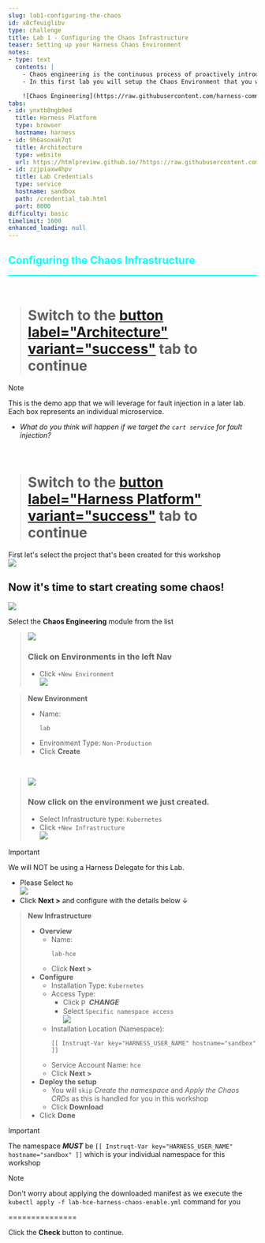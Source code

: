 ```yaml
---
slug: lab1-configuring-the-chaos
id: x8cfeuiglibv
type: challenge
title: Lab 1 - Configuring the Chaos Infrastructure
teaser: Setting up your Harness Chaos Environment
notes:
- type: text
  contents: |
    - Chaos engineering is the continuous process of proactively introducing disruptions to systems to assess and improve their resilience against real-world outages.
    - In this first lab you will setup the Chaos Environment that you will use for fault injection in subsequent labs.

    ![Chaos Engineering](https://raw.githubusercontent.com/harness-community/field-workshops/main/se-workshop-ce/assets/images/chaos-eng-steps.png)
tabs:
- id: ynxtb8ngb9ed
  title: Harness Platform
  type: browser
  hostname: harness
- id: 9h6asoxak7qt
  title: Architecture
  type: website
  url: https://htmlpreview.github.io/?https://raw.githubusercontent.com/harness-community/field-workshops/blob/main/se-workshop-ce/assets/misc/diagram.html
- id: zzjpiaxw4hpv
  title: Lab Credentials
  type: service
  hostname: sandbox
  path: /credential_tab.html
  port: 8000
difficulty: basic
timelimit: 1600
enhanced_loading: null
---
```


<style type="text/css" rel="stylesheet">
hr.cyan { background-color: cyan; color: cyan; height: 2px; margin-bottom: -10px; }
h2.cyan { color: cyan; }
</style><h2 class="cyan">Configuring the Chaos Infrastructure</h2>
<hr class="cyan">
<br><br>

> # Switch to the [button label="Architecture" variant="success"](tab-1) tab to continue

> [!NOTE]
> This is the demo app that we will leverage for fault injection in a later lab. Each box represents an individual microservice.

- *What do you think will happen if we target the `cart service` for fault injection?*

<br>

> # Switch to the [button label="Harness Platform" variant="success"](tab-0) tab to continue




First let's select the project that's been created for this workshop <br>
![](https://raw.githubusercontent.com/harness-community/field-workshops/main/assets/images/project_selection.png)

## Now it's time to start creating some chaos!
![](https://raw.githubusercontent.com/harness-community/field-workshops/main/se-workshop-ce/assets/images/ce_module.png)

Select the **Chaos Engineering** module from the list <br>

> ![](https://raw.githubusercontent.com/harness-community/field-workshops/main/se-workshop-ce/assets/images/ce_nav_environments.png)
> ### Click on **Environments** in the left Nav
> - Click `+New Environment` \
>     ![](https://raw.githubusercontent.com/harness-community/field-workshops/main/se-workshop-ce/assets/images/ce_new_environment.png)

> **New Environment**
> - Name: <pre>`lab`</pre>
> - Environment Type: `Non-Production`
> - Click **Create**

<br>

> ![](https://raw.githubusercontent.com/harness-community/field-workshops/main/se-workshop-ce/assets/images/ce_lab_environment.png)
> ### Now click on the environment we just created.
> - Select Infrastructure type: `Kubernetes`
> - Click `+New Infrastructure` \
>     ![](https://raw.githubusercontent.com/harness-community/field-workshops/main/se-workshop-ce/assets/images/ce_new_infrastructure.png)

> [!IMPORTANT]
> We will NOT be using a Harness Delegate for this Lab.
> - Please Select `No` \
>     ![](https://raw.githubusercontent.com/harness-community/field-workshops/main/se-workshop-ce/assets/images/ce_new_infrastructure_v1_or_v2.png)
> - Click **Next >** and configure with the details below ↓

> **New Infrastructure**
> - **Overview**
>   - Name: <pre>`lab-hce`</pre>
>   - Click **Next >**
> - **Configure**
>   - Installation Type: `Kubernetes`
>   - Access Type:
>     - Click <img src="https://raw.githubusercontent.com/harness-community/field-workshops/main/assets/images/pencil.svg" alt="Pencil icon" width="16" height="16" style="display: inline; vertical-align: middle;">***CHANGE***
>     - Select `Specific namespace access` \
>         ![](https://raw.githubusercontent.com/harness-community/field-workshops/main/se-workshop-ce/assets/images/ce_enable_infra_namespace.png)
>   - Installation Location (Namespace): <pre>`[[ Instruqt-Var key="HARNESS_USER_NAME" hostname="sandbox" ]]`</pre>
>   - Service Account Name: `hce`
>   - Click **Next >**
> - **Deploy the setup**
>   - You will `skip` *Create the namespace* and *Apply the Chaos CRDs* as this is handled for you in this workshop
>   - Click **Download**
> - Click **Done**

> [!IMPORTANT]
> The namespace ***MUST*** be `[[ Instruqt-Var key="HARNESS_USER_NAME" hostname="sandbox" ]]` which is your individual namespace for this workshop

> [!NOTE]
> Don't worry about applying the downloaded manifest as we execute the `kubectl apply -f lab-hce-harness-chaos-enable.yml` command for you

===============

Click the **Check** button to continue.
